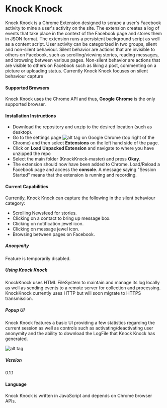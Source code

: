 # Knock Knock

Knock Knock is a Chrome Extension designed to scrape a user's Facebook activity to mine a user's activity on the site. The extension creates a log of events that take place in the context of the Facebook page and stores them in JSON format. The extension runs a persistent background script as well as a content script.
User activity can be categorized in two groups, silent and non-silent behaviour. Silent behavior are actions that are invisible to others on Facebook, such as scrolling/viewing stories, reading messages, and browsing between various pages. Non-silent behavior are actions that are visible to others on Facebook such as liking a post, commenting on a picture or uploading status.
Currently Knock Knock focuses on silent behaviour capture


#### Supported Browsers
Knock Knock uses the Chrome API and thus, **Google Chrome** is the only supported browser.

#### Installation Instructions
- Download the repository and unzip to the desired location (such as desktop).
- Go to the settings page ![alt tag](https://github.com/arcaneiceman/KnockKnock/blob/master/ReadmeImages/unnamed.png) on Google Chrome (top right of the Chrome) and then select **Extensions** on the left hand side of the page.
- Click on **Load Unpacked Extension** and navigate to where you have unzipped the repo
- Select the main folder (KnockKnock-master) and press **Okay**.
- The extension should now have been added to Chrome. Load/Reload a Facebook page and access the **console**. A message saying "Session Started" means that the extension is running and recording.

#### Current Capabilities 
Currently, Knock Knock can capture the following in the silent behaviour category:
- Scrolling Newsfeed for stories.
- Clicking on a contact to bring up message box.
- Clicking on notification jewel icon.
- Clicking on message jewel icon.
- Browsing between pages on Facebook.

##### Anonymity
Feature is temporarily disabled.

<!-- ##### Further Development -->


##### Using Knock Knock
KnockKnock uses HTML FileSystem to maintain and manage its log locally as well as sending events to a remote server for collection and processing. KnockKnock currently uses HTTP but will soon migrate to HTTPS transmission.

<!--##### Log Example-->


##### Popup UI
Knock Knock features a basic UI providing a few statistics regarding the current session as well as controls such as activating/deactivating user anonymity and the ability to download the LogFile that Knock Knock has generated.

![alt tag](https://github.com/arcaneiceman/KnockKnock/blob/master/ReadmeImages/screenshot.png)


##### Version 
0.1.1

#### Language
Knock Knock is written  in JavaScript and depends on Chrome browser APIs.

